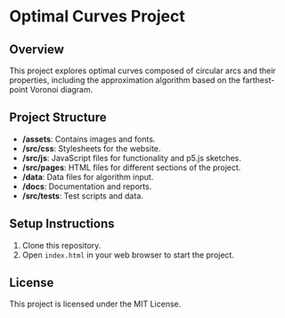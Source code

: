# Optimal Curves Project

## Overview

This project explores optimal curves composed of circular arcs and their properties, including the approximation
algorithm based on the farthest-point Voronoi diagram.

## Project Structure

- **/assets**: Contains images and fonts.
- **/src/css**: Stylesheets for the website.
- **/src/js**: JavaScript files for functionality and p5.js sketches.
- **/src/pages**: HTML files for different sections of the project.
- **/data**: Data files for algorithm input.
- **/docs**: Documentation and reports.
- **/src/tests**: Test scripts and data.

## Setup Instructions

1. Clone this repository.
2. Open `index.html` in your web browser to start the project.

## License

This project is licensed under the MIT License.
